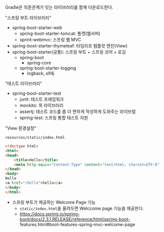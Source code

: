 Gradle은 의존관계가 잇는 라이브러리를 함께 다운로드한다.

"스프링 부트 라이브러리"
- spring-boot-starter-web
  - spring-boot-starter-tomcat: 톰캣(웹서버)
  - sprint-webmvc: 스프링 웹 MVC
- spring-boot-starter-thymeleaf: 타임리프 템플릿 엔진(View)
- spring-boot-starter(공통): 스프링 부트 + 스프링 코어 + 로깅
  - spring-boot
    - spring-core
  - spring-boot-starter-logging
    - logback, slf4j

"테스트 라이브러리"
- spring-boot-starter-test
  - junit: 테스트 프레임워크
  - mockito: 목 라이브러리
  - assertj: 테스트 코드를 좀 더 편하게 작성하게 도와주는 라이브럴
  - spring-test: 스프링 통합 테스트 지원

"View 환경설정"

`resources/static/index.html`
```html
<!doctype html>
<html>
<head>
    <title>Hello</title>
    <meta http-equiv="Content-Type" content="text/html; charset=UTF-8" />
</head>
<body>
Hello
<a href="/hello">hello</a>
</body>
</html>
```

- 스프링 부트가 제공하는 Welcome Page 기능
  - `static/index.html`을 올려두면 Welccome page 기능을 제공한다.
  - https://docs.spring.io/spring-boot/docs/2.3.1.RELEASE/reference/html/spring-boot-
    features.html#boot-features-spring-mvc-welcome-page